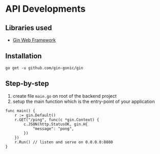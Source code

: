 # API Developments

## Libraries used
- [Gin Web Framework](https://github.com/gin-gonic)

## Installation

`go get -u github.com/gin-gonic/gin`

## Step-by-step

1. create file `main.go` on root of the backend project
2. setup the main function which is the entry-point of your application

```
func main() {
	r := gin.Default()
	r.GET("/ping", func(c *gin.Context) {
		c.JSON(http.StatusOK, gin.H{
			"message": "pong",
		})
	})
	r.Run() // listen and serve on 0.0.0.0:8080
}
```